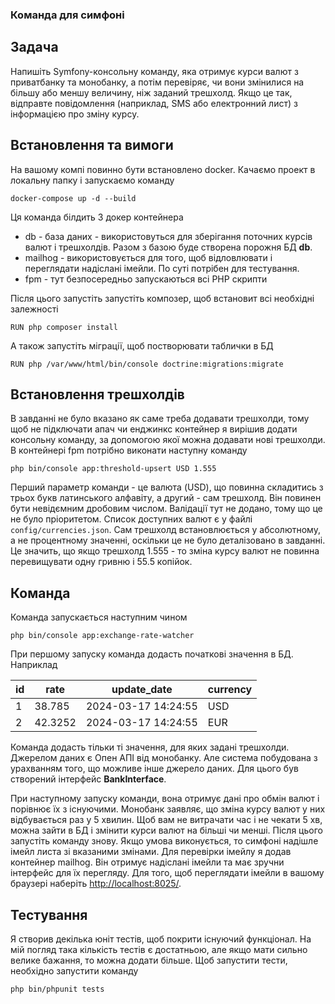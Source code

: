### Команда для симфоні
## Задача
Напишіть Symfony-консольну команду, яка отримує курси валют з приватбанку та монобанку, а потім перевіряє, чи вони змінилися на більшу або меншу величину, ніж заданий трешхолд. Якщо це так, відправте повідомлення (наприклад, SMS або електронний лист) з інформацією про зміну курсу.
## Встановлення та вимоги
На вашому компі повинно бути встановлено docker. Качаємо проект в локальну папку і запускаємо команду
```
docker-compose up -d --build
```
Ця команда білдить 3 докер контейнера 
- db - база даних - використовуться для зберігання поточних курсів валют і трешхолдів. Разом з базою буде створена
порожня БД **db**.
- mailhog - використовується для того, щоб відловлювати і переглядати надіслані імейли. По суті потрібен для тестування.
- fpm - тут безпосередньо запускаються всі PHP скрипти

Після цього запустіть запустіть композер, щоб встановит всі необхідні залежності
```
RUN php composer install
```
А також запустіть міграції, щоб постворювати таблички в БД
```
RUN php /var/www/html/bin/console doctrine:migrations:migrate
```
## Встановлення трешхолдів
В завданні не було вказано як саме треба додавати трешхолди, тому щоб не підключати апач чи енджинкс контейнер я вирішив
додати консольну команду, за допомогою якої можна додавати нові трешхолди.
В контейнері fpm потрібно виконати наступну команду
```
php bin/console app:threshold-upsert USD 1.555
```
Перший параметр команди - це валюта (USD), що повинна складитись з трьох букв латинського алфавіту, 
а другий - сам трешхолд. Він повинен бути невідємним дробовим числом. Валідації тут не додано, тому що це не було 
пріоритетом. Список доступних валют є у файлі `config/currencies.json`.
Сам трешхолд встановлюється у абсолютному, а не процентному значенні, оскільки це не було деталізовано в завданні.
Це значить, що якщо трешхолд 1.555 - то зміна курсу валют не повинна перевищувати одну гривню і 55.5 копійок.
## Команда
Команда запускається наступним чином
```
php bin/console app:exchange-rate-watcher
```
При першому запуску команда додасть початкові значення в БД. Наприклад

| id | rate    | update_date         | currency |
|----|---------|---------------------|----------|
| 1  | 38.785  | 2024-03-17 14:24:55 | USD      |
| 2  | 42.3252 | 2024-03-17 14:24:55 | EUR      |
Команда додасть тільки ті значення, для яких задані трешхолди. Джерелом даних є Опен АПІ від монобанку. Але система
побудована з урахванням того, що можливе інше джерело даних. Для цього був створений інтерфейс **BankInterface**.

При наступному запуску команди, вона отримує дані про обмін валют і порівнює їх з існуючими. 
Монобанк заявляє, що зміна курсу валют у них відбувається раз у 5 хвилин. Щоб вам не витрачати
час і не чекати 5 хв, можна зайти в БД і змінити курси валют на більші чи менші.
Після цього запустіть команду знову. Якщо умова виконується, то симфоні надішле імейл листа зі вказаними змінами.
Для перевірки імейлу я додав контейнер mailhog. Він отримує надіслані імейли та має зручни інтерфейс для їх перегляду.
Для того, щоб переглядати імейли в вашому браузері наберіть [http://localhost:8025/](http://localhost:8025/).

## Тестування
Я створив декілька юніт тестів, щоб покрити існуючий функціонал. На мій погляд така кількість тестів є достатньою, 
але якщо мати сильно велике бажання, то можна додати більше.
Щоб запустити тести, необхідно запустити команду
```
php bin/phpunit tests
```